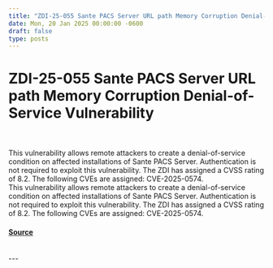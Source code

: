 ```yaml
---
title: "ZDI-25-055 Sante PACS Server URL path Memory Corruption Denial-of-Service Vulnerability"
date: Mon, 20 Jan 2025 00:00:00 -0600
draft: false
type: posts
---
```

# ZDI-25-055 Sante PACS Server URL path Memory Corruption Denial-of-Service Vulnerability

<br/>

<br/>
This vulnerability allows remote attackers to create a denial-of-service condition on affected installations of Sante PACS Server. Authentication is not required to exploit this vulnerability. The ZDI has assigned a CVSS rating of 8.2. The following CVEs are assigned: CVE-2025-0574.
<br/>
This vulnerability allows remote attackers to create a denial-of-service condition on affected installations of Sante PACS Server. Authentication is not required to exploit this vulnerability. The ZDI has assigned a CVSS rating of 8.2. The following CVEs are assigned: CVE-2025-0574.

#### [Source](http://www.zerodayinitiative.com/advisories/ZDI-25-055/)

<br/>
---
